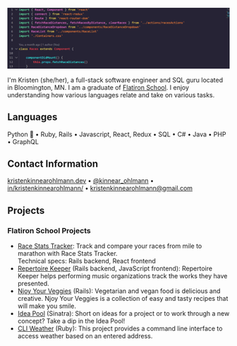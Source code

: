 [![kko header](https://github.com/kristenkinnearohlmann/kristenkinnearohlmann/blob/master/img/react-code-screenshot-v2.png)](https://kristenkinnearohlmann.dev)

I'm Kristen (she/her), a full-stack software engineer and SQL guru located in Bloomington, MN. I am a graduate of [Flatiron School](https://flatironschool.com/). I enjoy understanding how various languages relate and take on various tasks.

## Languages
Python 🐍 &bull; Ruby, Rails &bull; Javascript, React, Redux &bull; SQL &bull; C# &bull; Java &bull; PHP &bull; GraphQL

## Contact Information
[kristenkinnearohlmann.dev](https://kristenkinnearohlmann.dev/) &bull; [@kinnear_ohlmann](https://twitter.com/kinnear_ohlmann) &bull; [in/kristenkinnearohlmann/](https://www.linkedin.com/in/kristenkinnearohlmann/) &bull; [kristenkinnearohlmann@gmail.com](mailto:kristenkinnearohlmann@gmail.com)

## Projects

### Flatiron School Projects

- [Race Stats Tracker](https://github.com/kristenkinnearohlmann/race-stats-tracker): Track and compare your races from mile to marathon with Race Stats Tracker.  
Technical specs: Rails backend, React frontend
- [Repertoire Keeper](https://github.com/kristenkinnearohlmann/repertoire-keeper) (Rails backend, JavaScript frontend): Repertoire Keeper helps performing music organizations track the works they have presented.
- [Njoy Your Veggies](https://github.com/kristenkinnearohlmann/njoy-your-veggies) (Rails): Vegetarian and vegan food is delicious and creative. Njoy Your Veggies is a collection of easy and tasty recipes that will make you smile.
- [Idea Pool](https://github.com/kristenkinnearohlmann/idea-pool) (Sinatra): Short on ideas for a project or to work through a new concept? Take a dip in the Idea Pool!
- [CLI Weather](https://github.com/kristenkinnearohlmann/cli-weather) (Ruby): This project provides a command line interface to access weather based on an entered address.
